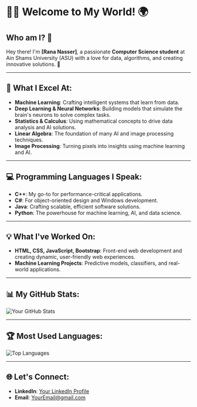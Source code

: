# 👨‍💻 Welcome to My World! 🌍

## Who am I? 🤔
Hey there! I'm **[Rana Nasser]**, a passionate **Computer Science student** at Ain Shams University (ASU) with a love for data, algorithms, and creating innovative solutions. 🚀

---

## 🧠 What I Excel At:
- **Machine Learning**: Crafting intelligent systems that learn from data.
- **Deep Learning & Neural Networks**: Building models that simulate the brain's neurons to solve complex tasks.
- **Statistics & Calculus**: Using mathematical concepts to drive data analysis and AI solutions.
- **Linear Algebra**: The foundation of many AI and image processing techniques.
- **Image Processing**: Turning pixels into insights using machine learning and AI.

---

## 💻 Programming Languages I Speak:
- **C++**: My go-to for performance-critical applications.
- **C#**: For object-oriented design and Windows development.
- **Java**: Crafting scalable, efficient software solutions.
- **Python**: The powerhouse for machine learning, AI, and data science.

---

## 💡 What I've Worked On:
- **HTML, CSS, JavaScript, Bootstrap**: Front-end web development and creating dynamic, user-friendly web experiences.
- **Machine Learning Projects**: Predictive models, classifiers, and real-world applications.

---

## 📊 My GitHub Stats:
![Your GitHub Stats](https://github-readme-stats.vercel.app/api?rananasser760=rananasser760&show_icons=true&theme=radical)

---

## 🏆 Most Used Languages:
![Top Languages](https://github-readme-stats.vercel.app/api/top-langs/?rananasser760=rananasser760&layout=compact&theme=radical)

---

## 🌐 Let's Connect:
- **LinkedIn**: [Your LinkedIn Profile]( https://www.linkedin.com/in/rana-nasser-7b2375291 )
- **Email**: [YourEmail@gmail.com](rananasser760@gmail.com)


